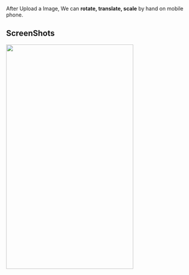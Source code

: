 
After Upload a Image, We can **rotate, translate, scale** by hand on mobile phone.

## ScreenShots

<img src="https://ooo.0o0.ooo/2017/03/30/58dd28dbc26ad.jpg" width="344" height="607"/>

